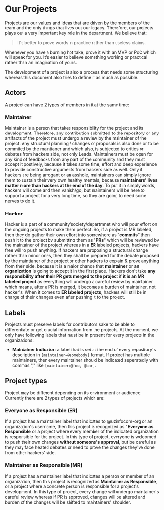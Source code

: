 # Our Projects

Projects are our values and ideas that are driven by the members of the team and the only things that lives out our legacy. Therefore, our projects plays out a very important key role in the department. We believe that:

> It's better to prove words in practice rather than useless claims.

Whenever you have a burning hot take, prove it with an MVP or PoC which will speak for you. It's easier to believe something working or practical rather than an imagination of yours.

The development of a project is also a process that needs some structuring whereas this document also tries to define it as much as possible.

## Actors

A project can have 2 types of members in it at the same time:

### Maintainer

Maintainer is a person that takes responsibility for the project and its development. Therefore, any contribution submitted to the repository or any artifacts of the project must undergo a review by the maintainer of the project. Any structural planning / changes or proposals is also done or to be commited by the maintianer and which also, is subjected to critics or debates from hackers side, not only Leads. Maintainers must be open for any kind of feedbacks from any part of the community and they must accept it postively, because it takes some time, effort and deep experience to provide constructive arguments from hackers side as well. Only if hackers are being arrogant or an asshole, maintainers can simply ignore them to sustain their very own healthy mentals, because **maintainers' lives matter more than hackers at the end of the day**. To put it in simply words, hackers will come and then vanish/go, but maintainers will be here to support a project for a very long time, so they are going to need some nerves to do it.

### Hacker

Hacker is a part of a community/society/departmnet who will pour effort on the ongoing projects to make them perfect. So, if a project is MR labeled, then they do gather their own effort into somewhere as "**commits**" then push it to the project by submitting them as "**PRs**" which will be reviewed by the maintainer of the project whereas in a **ER** labeled projects, hackers have free will to push anything. If hackers are proposing a structural change rather than minor ones, then they shall be prepared for the debate proposed by the maintianer of the project or other hackers to explain & prove anything from their side, because it is a major change that **maintainer** or **an organization** is going to accept it in the first place. Hackers don't take **any responsibility after their PR gets merged to the project** if **it is an MR labeled project** as everything will undergo a careful review by maintainer which means, after a PR is merged, it becomes a burden of maintainer, not hacker's. When it comes to **ER labeled projects**, hackers will still be in charge of their changes even after pushing it to the project.

## Labels

Projects must preserve labels for contributors sake to be able to differentiate or get crucial information from the projects. At the moment, we only have following labels that must be in present for every projects in the organizations:

- **Maintainer Indicator**: a label that is set at the end of every repository's description in `[maintainer=@somebody]` format. If project has multiple maintainers, then every maintainer should be indicated seperatedly with commas "," like `[maintainer=@foo, @bar]`.

## Project types

Project may be different depending on its environment or audience. Currently there are 2 types of projects which are:

### Everyone as Responsible (ER)

If a project has a maintainer label that indicates to @uzinfocom-org or an organization's username, then this project is recognized as "**Everyone as Responsible** or a project where every member of the indicated organization is responsible for the project. In this type of project, everyone is welcomed to push their own changes **without someone's approval**, but be careful as they may face heated debates or need to prove the changes they've done from other hackers' side.

### Maintainer as Responsible (MR)

If a project has a maintainer label that indicates a person or member of an organization, then this project is recognized as **Maintainer as Responsible**, or a project where a concrete person is responsible for a project's development. In this type of project, every change will undergo maintainer's careful review whereas if PR is approved, changes will be altered and burden of the changes will be shifted to maintainers' shoulder.
